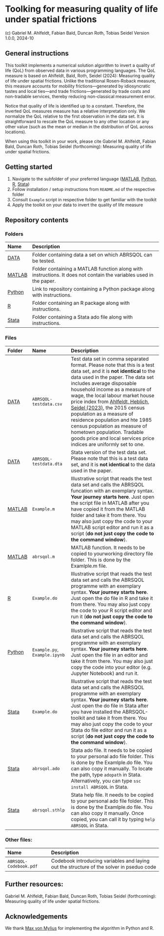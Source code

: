 # Toolking for measuring quality of life under spatial frictions
(c) Gabriel M. Ahlfeldt, Fabian Bald, Duncan Roth, Tobias Seidel
Version 1.0.0, 2024-10

## General instructions

This toolkit implements a numerical solution algorithm to invert a quality of life (QoL) from observed data in various programming languages. The QoL measure is based on Ahlfeldt, Bald, Roth, Seidel (2024): Measuring quality of life under spatial frictions. Unlike the traditional Rosen-Roback measure, this measure accounts for mobility frictions—generated by idiosyncratic tastes and local ties—and trade frictions—generated by trade costs and non-tradable services, thereby reducing non-classical measurement error. 

Notice that quality of life is identified up to a constant. Therefore, the inverted QoL measures measure has a relative interpretation only. We normalize the QoL relative to the first observation in the data set. It is straightforward to rescale the QoL measure to any other location or any other value (such as the mean or median in the distribution of QoL across locations). 

When using this toolkit in your work, please cite Gabriel M. Ahlfeldt, Fabian Bald, Duncan Roth, Tobias Seidel (forthcoming): Measuring quality of life under spatial frictions.


## Getting started

1. Navigate to the subfolder of your preferred language ([MATLAB](https://github.com/Ahlfeldt/ABRSQOL-toolkit/tree/main/MATLAB), [Python](https://github.com/Ahlfeldt/ABRSQOL-toolkit-python), [R](https://github.com/Ahlfeldt/ABRSQOL-toolkit/tree/main/R), [Stata](https://github.com/Ahlfeldt/ABRSQOL-toolkit/tree/main/Stata))
2. Follow installation / setup instructions from `README.md` of the respective folder
3. Consult `Example` script in respective folder to get familiar with the toolkit
4. Apply the toolkit on your data to invert the quality of life measure 


## Repository contents
### Folders

Name | Description |
|:---------------------------------------------|:-------------------------------------------------------------------------|
| [DATA](https://github.com/Ahlfeldt/ABRSQOL-toolkit/tree/main/DATA) | Folder containing data a set on which ABRSQOL can be tested.   |
| [MATLAB](https://github.com/Ahlfeldt/ABRSQOL-toolkit/tree/main/MATLAB) | Folder containing a MATLAB function along with instructions. It does not contain the variables used in the paper.  |
| [Python](https://github.com/Ahlfeldt/ABRSQOL-toolkit-python) | Link to repository containing a Python package along with instructions. |
| [R](https://github.com/Ahlfeldt/ABRSQOL-toolkit/tree/main/R) | Folder containing an R package along with instructions.  |
| [Stata](https://github.com/Ahlfeldt/ABRSQOL-toolkit/tree/main/Stata) | Folder containing a Stata ado file along with instructions. |

### Files

Folder | Name  | Description |
|:-------------------|:-------------------------------------|:-------------------------------------------------------------------------|
| [DATA](https://github.com/Ahlfeldt/ABRSQOL-toolkit/tree/main/DATA) | `ABRSQOL-testdata.csv` | Test data set in comma separated format. Please note that this is a test data set, and it is **not identical** to the data used in the paper. The data set includes average disposable household income as a measure of wage, the local labour market house price index from [Ahlfeldt, Heblich, Seidel (2023)](https://doi.org/10.1016/j.regsciurbeco.2022.103836), the 2015 census population as a measure of residence population and hte 1985 census population as measure of hometown population. Tradable goods price and local services price indices are uniformly set to one. |
| [DATA](https://github.com/Ahlfeldt/ABRSQOL-toolkit/tree/main/DATA) | `ABRSQOL-testdata.dta` | Stata version of the test data set. Please note that this is a test data set, and it is **not identical** to the data used in the paper. |
| [MATLAB](https://github.com/Ahlfeldt/ABRSQOL-toolkit/tree/main/MATLAB) | `Example.m` | Illustrative script that reads the test data set and calls the ABRSQOL funcation with an exemplary syntax. **Your journey starts here**. Just open the script file in MATLAB after you have copied it from the MATLAB folder and take it from there. You may also just copy the code to your MATLAB script editor and run it as a script (**do not just copy the code to the command window**). |
| [MATLAB](https://github.com/Ahlfeldt/ABRSQOL-toolkit/tree/main/MATLAB) | `abrsqol.m` | MATLAB function. It needs to be copied to yourworking directory file folder. This is done by the Examlple.m file. |
| [R](https://github.com/Ahlfeldt/ABRSQOL-toolkit/tree/main/R) | `Example.do` | Illustrative script that reads the test data set and calls the ABRSQOL programme with an exemplary syntax. **Your journey starts here**. Just open the do file in R and take it from there. You may also just copy the code to your R script editor and run it (**do not just copy the code to the command window**). |
| [Python](https://github.com/Ahlfeldt/ABRSQOL-toolkit-python) | `Example.py`, `Example.ipynb` | Illustrative script that reads the test data set and calls the ABRSQOL programme with an exemplary syntax. **Your journey starts here**. Just open the file in an editor and take it from there. You may also just copy the code into your editor (e.g. Jupyter Notebook) and run it. |
| [Stata](https://github.com/Ahlfeldt/ABRSQOL-toolkit/tree/main/Stata) | `Example.do` | Illustrative script that reads the test data set and calls the ABRSQOL programme with an exemplary syntax. **Your journey starts here**. Just open the do file in Stata after you have installed the ABRSQOL-toolkit and take it from there. You may also just copy the code to your Stata do file editor and run it as a script (**do not just copy the code to the command window**). |
| [Stata](https://github.com/Ahlfeldt/ABRSQOL-toolkit/tree/main/Stata) | `abrsqol.ado` | Stata ado file. It needs to be copied to your personal ado file folder. This is done by the Examlple.do file. You can also copy it manually. To locate the path, type `adopath` in Stata. Alternatively, you can type `ssc install ABRSQOL` in Stata. |
| [Stata](https://github.com/Ahlfeldt/ABRSQOL-toolkit/tree/main/Stata) | `abrsqol.sthlp` | Stata help file. It needs to be copied to your personal ado file folder. This is done by the Examlple.do file. You can also copy it manually. Once copied, you can call it by typing `help ABRSQOL` in Stata.
 
### Other files:

| Name | Description |
|:---------------------------------------------|:-------------------------------------------------------------------------|
| `ABRSQOL-Codebook.pdf` | Codebook introducing variables and laying out the structure of the solver in pseduo code |

## Further resources: 

Gabriel M. Ahlfeldt, Fabian Bald, Duncan Roth, Tobias Seidel (forthcoming): Measuring quality of life under spatial frictions.

## Acknowledgements

We thank [Max von Mylius](https://github.com/maximylius) for implementing the algorithm in Python and R.
